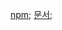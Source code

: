[npm](https://github.com/akiran/react-slick);
[문서](https://react-slick.neostack.com/docs/example/simple-slider);

